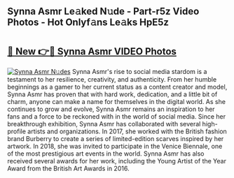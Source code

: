 ## Synna Asmr Le𝚊ked N𝚞de - Part-r5z Video Photos - Hot Onlyf𝚊ns Le𝚊ks HpE5z

# <h2><a href="http://ac36321.deff.icu/?id=Synna+Asmr">🔗 New 👉🔴 Synna Asmr VIDEO Photos</a></h2>

[![Synna Asmr N𝚞des](https://i.imgur.com/rIISA9y.gif)](http://ac36321.deff.icu/?id=Synna+Asmr)
Synna Asmr's rise to social media stardom is a testament to her resilience, creativity, and authenticity. From her humble beginnings as a gamer to her current status as a content creator and model, Synna Asmr has proven that with hard work, dedication, and a little bit of charm, anyone can make a name for themselves in the digital world. As she continues to grow and evolve, Synna Asmr remains an inspiration to her fans and a force to be reckoned with in the world of social media. Since her breakthrough exhibition, Synna Asmr has collaborated with several high-profile artists and organizations. In 2017, she worked with the British fashion brand Burberry to create a series of limited-edition scarves inspired by her artwork. In 2018, she was invited to participate in the Venice Biennale, one of the most prestigious art events in the world. Synna Asmr has also received several awards for her work, including the Young Artist of the Year Award from the British Art Awards in 2016.

